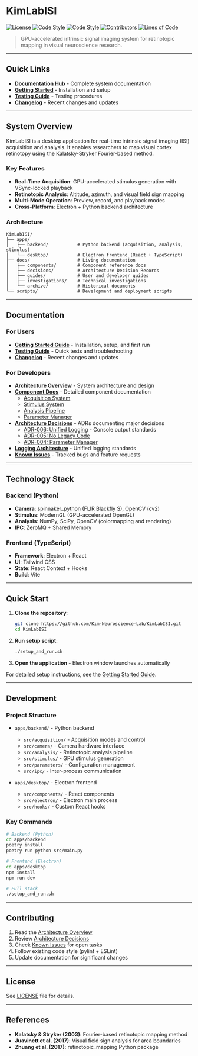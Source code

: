 # KimLabISI

[![License](https://img.shields.io/github/license/Kim-Neuroscience-Lab/KimLabISI)](LICENSE)
[![Code Style](https://img.shields.io/badge/code%20style-pylint-black)](https://pylint.pycqa.org)
[![Code Style](https://img.shields.io/badge/code%20style-ESLint-4B32C3)](https://eslint.org)
[![Contributors](https://img.shields.io/github/contributors/Kim-Neuroscience-Lab/KimLabISI)](https://github.com/Kim-Neuroscience-Lab/KimLabISI/graphs/contributors)
[![Lines of Code](https://tokei.rs/b1/github/Kim-Neuroscience-Lab/KimLabISI?category=code)](https://github.com/Kim-Neuroscience-Lab/KimLabISI)

> GPU-accelerated intrinsic signal imaging system for retinotopic mapping in visual neuroscience research.

---

## Quick Links

- **[Documentation Hub](docs/README.md)** - Complete system documentation
- **[Getting Started](docs/guides/getting-started.md)** - Installation and setup
- **[Testing Guide](docs/guides/testing.md)** - Testing procedures
- **[Changelog](docs/CHANGELOG.md)** - Recent changes and updates

---

## System Overview

KimLabISI is a desktop application for real-time intrinsic signal imaging (ISI) acquisition and analysis. It enables researchers to map visual cortex retinotopy using the Kalatsky-Stryker Fourier-based method.

### Key Features

- **Real-Time Acquisition**: GPU-accelerated stimulus generation with VSync-locked playback
- **Retinotopic Analysis**: Altitude, azimuth, and visual field sign mapping
- **Multi-Mode Operation**: Preview, record, and playback modes
- **Cross-Platform**: Electron + Python backend architecture

### Architecture

```
KimLabISI/
├── apps/
│   ├── backend/           # Python backend (acquisition, analysis, stimulus)
│   └── desktop/           # Electron frontend (React + TypeScript)
├── docs/                  # Living documentation
│   ├── components/        # Component reference docs
│   ├── decisions/         # Architecture Decision Records
│   ├── guides/            # User and developer guides
│   ├── investigations/    # Technical investigations
│   └── archive/           # Historical documents
└── scripts/               # Development and deployment scripts
```

---

## Documentation

### For Users

- **[Getting Started Guide](docs/guides/getting-started.md)** - Installation, setup, and first run
- **[Testing Guide](docs/guides/testing.md)** - Quick tests and troubleshooting
- **[Changelog](docs/CHANGELOG.md)** - Recent changes and updates

### For Developers

- **[Architecture Overview](docs/README.md)** - System architecture and design
- **[Component Docs](docs/components/)** - Detailed component documentation
  - [Acquisition System](docs/components/acquisition-system.md)
  - [Stimulus System](docs/components/stimulus-system.md)
  - [Analysis Pipeline](docs/components/analysis-pipeline.md)
  - [Parameter Manager](docs/components/parameter-manager.md)
- **[Architecture Decisions](docs/decisions/)** - ADRs documenting major decisions
  - [ADR-006: Unified Logging](docs/decisions/006-unified-logging.md) - Console output standards
  - [ADR-005: No Legacy Code](docs/decisions/005-no-legacy-code-policy.md)
  - [ADR-004: Parameter Manager](docs/decisions/004-parameter-manager-refactor.md)
- **[Logging Architecture](docs/architecture/logging.md)** - Unified logging standards
- **[Known Issues](docs/known-issues/)** - Tracked bugs and feature requests

---

## Technology Stack

### Backend (Python)
- **Camera**: spinnaker_python (FLIR Blackfly S), OpenCV (cv2)
- **Stimulus**: ModernGL (GPU-accelerated OpenGL)
- **Analysis**: NumPy, SciPy, OpenCV (colormapping and rendering)
- **IPC**: ZeroMQ + Shared Memory

### Frontend (TypeScript)
- **Framework**: Electron + React
- **UI**: Tailwind CSS
- **State**: React Context + Hooks
- **Build**: Vite

---

## Quick Start

1. **Clone the repository**:
   ```bash
   git clone https://github.com/Kim-Neuroscience-Lab/KimLabISI.git
   cd KimLabISI
   ```

2. **Run setup script**:
   ```bash
   ./setup_and_run.sh
   ```

3. **Open the application** - Electron window launches automatically

For detailed setup instructions, see the [Getting Started Guide](docs/guides/getting-started.md).

---

## Development

### Project Structure

- `apps/backend/` - Python backend
  - `src/acquisition/` - Acquisition modes and control
  - `src/camera/` - Camera hardware interface
  - `src/analysis/` - Retinotopic analysis pipeline
  - `src/stimulus/` - GPU stimulus generation
  - `src/parameters/` - Configuration management
  - `src/ipc/` - Inter-process communication

- `apps/desktop/` - Electron frontend
  - `src/components/` - React components
  - `src/electron/` - Electron main process
  - `src/hooks/` - Custom React hooks

### Key Commands

```bash
# Backend (Python)
cd apps/backend
poetry install
poetry run python src/main.py

# Frontend (Electron)
cd apps/desktop
npm install
npm run dev

# Full stack
./setup_and_run.sh
```

---

## Contributing

1. Read the [Architecture Overview](docs/README.md)
2. Review [Architecture Decisions](docs/decisions/)
3. Check [Known Issues](docs/known-issues/) for open tasks
4. Follow existing code style (pylint + ESLint)
5. Update documentation for significant changes

---

## License

See [LICENSE](LICENSE) file for details.

---

## References

- **Kalatsky & Stryker (2003)**: Fourier-based retinotopic mapping method
- **Juavinett et al. (2017)**: Visual field sign analysis for area boundaries
- **Zhuang et al. (2017)**: retinotopic_mapping Python package
